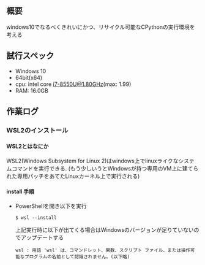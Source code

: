 ## 概要
windows10でなるべくきれいにかつ、リサイクル可能なCPythonの実行環境を考える
## 試行スペック
- Windows 10
- 64bit(x64)
- cpu: intel core i7-8550U@1.80GHz(max: 1.99)
- RAM: 16.0GB
## 作業ログ
### WSL2のインストール
#### WSL2とはなにか
WSL2(Windows Subsystem for Linux 2)はwindows上でlinuxライクなシステムコマンドを実行できる.
(もう少しいうとWindowsが持つ専用のVM上に建てられた専用パッチをあてたLinuxカーネル上で実行される)
#### install 手順
- PowerShellを開き以下を実行
  ```
  $ wsl --install
  ```
  上記実行時に以下が出てくる場合はWindowsのバージョンが足りていないのでアップデートする
  ```
  wsl : 用語 'wsl' は、コマンドレット、関数、スクリプト ファイル、または操作可能なプログラムの名前として認識されません。(以下略)
  ```
